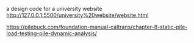 a design code for a university website
http://127.0.0.1:5500/university%20website/website.html

https://pilebuck.com/foundation-manual-caltrans/chapter-8-static-pile-load-testing-pile-dynamic-analysis/
